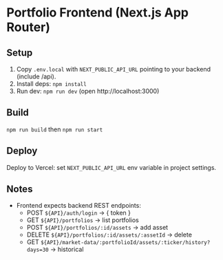 # Portfolio Frontend (Next.js App Router)

## Setup

1. Copy `.env.local` with `NEXT_PUBLIC_API_URL` pointing to your backend (include /api).
2. Install deps: `npm install`
3. Run dev: `npm run dev` (open http://localhost:3000)

## Build

`npm run build` then `npm run start`

## Deploy

Deploy to Vercel: set `NEXT_PUBLIC_API_URL` env variable in project settings.

## Notes

- Frontend expects backend REST endpoints:
  - POST `${API}/auth/login` -> { token }
  - GET `${API}/portfolios` -> list portfolios
  - POST `${API}/portfolios/:id/assets` -> add asset
  - DELETE `${API}/portfolios/:id/assets/:assetId` -> delete
  - GET `${API}/market-data/:portfolioId/assets/:ticker/history?days=30` -> historical
